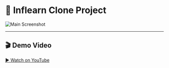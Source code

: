 # 📌 Inflearn Clone Project

![Main Screenshot](https://your-image-link.png)

---

## 🎬 Demo Video
[▶ Watch on YouTube](https://www.youtube.com/watch?v=영상ID)
